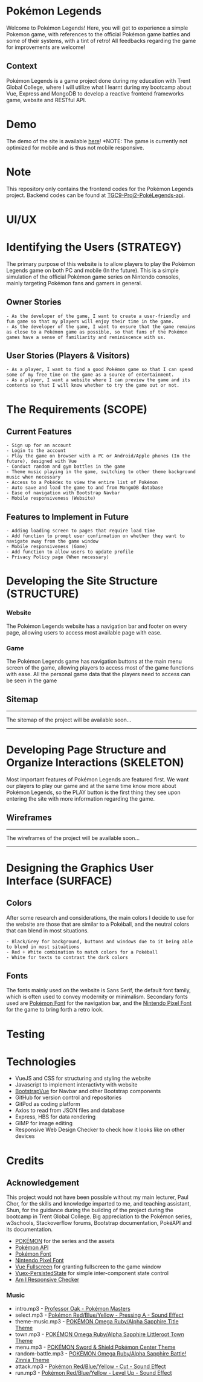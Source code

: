 # Pokémon Legends
Welcome to Pokémon Legends! Here, you will get to experience a simple Pokemon game, with references to the official Pokémon game battles and some of their systems, with a tint of retro! All feedbacks regarding the game for improvements are welcome!

## Context
Pokémon Legends is a game project done during my education with Trent Global College, where I will utilize what I learnt during my bootcamp about Vue, Express and MongoDB to develop a reactive frontend frameworks game, website and RESTful API.

# Demo
The demo of the site is available [here](https://yuhengen.github.io/TGC9-Proj2-PokeLegends-vue)!
*NOTE: The game is currently not optimized for mobile and is thus not mobile responsive.

# Note
This repository only contains the frontend codes for the Pokémon Legends project.
Backend codes can be found at [TGC9-Proj2-PokéLegends-api](https://github.com/yuhengen/tgc9-proj2-PokeLegends-api).

# UI/UX
# Identifying the Users (STRATEGY)
The primary purpose of this website is to allow players to play the Pokémon Legends game on both PC and mobile (In the future). This is a simple simulation of the official Pokémon game series on Nintendo consoles, mainly targeting Pokémon fans and gamers in general.

## Owner Stories
```
- As the developer of the game, I want to create a user-friendly and fun game so that my players will enjoy their time in the game.
- As the developer of the game, I want to ensure that the game remains as close to a Pokémon game as possible, so that fans of the Pokémon games have a sense of familiarity and reminiscence with us.
```

## User Stories (Players & Visitors)
```
- As a player, I want to find a good Pokémon game so that I can spend some of my free time on the game as a source of entertainment.
- As a player, I want a website where I can preview the game and its contents so that I will know whether to try the game out or not.
```

# The Requirements (SCOPE)
## Current Features
```
- Sign up for an account
- Login to the account
- Play the game on browser with a PC or Android/Apple phones (In the future), designed with Vue
- Conduct random and gym battles in the game
- Theme music playing in the game, switching to other theme background music when necessary
- Access to a Pokédex to view the entire list of Pokémon
- Auto save and load the game to and from MongoDB database
- Ease of navigation with Bootstrap Navbar
- Mobile responsiveness (Website)
```
## Features to Implement in Future
```
- Adding loading screen to pages that require load time
- Add function to prompt user confirmation on whether they want to navigate away from the game window
- Mobile responsiveness (Game)
- Add function to allow users to update profile
- Privacy Policy page (When necessary)
```

# Developing the Site Structure (STRUCTURE)
### Website
The Pokémon Legends website has a navigation bar and footer on every page, allowing users to access most available page with ease.

### Game
The Pokémon Legends game has navigation buttons at the main menu screen of the game, allowing players to access most of the game functions with ease. All the personal game data that the players need to access can be seen in the game

## Sitemap

---

The sitemap of the project will be available soon...

---

# Developing Page Structure and Organize Interactions (SKELETON)
Most important features of Pokémon Legends are featured first. We want our players to play our game and at the same time know more about Pokémon Legends, so the PLAY button is the first thing they see upon entering the site with more information regarding the game.

## Wireframes

---

The wireframes of the project will be available soon...

---

# Designing the Graphics User Interface (SURFACE)
## Colors
After some research and considerations, the main colors I decide to use for the website are those that are similar to a Pokéball, and the neutral colors that can blend in most situations.
```
- Black/Grey for background, buttons and windows due to it being able to blend in most situations
- Red + White combination to match colors for a Pokéball
- White for texts to contrast the dark colors
```

## Fonts
The fonts mainly used on the website is Sans Serif, the default font family, which is often used to convey modernity or minimalism.
Secondary fonts used are [Pokémon Font](https://www.dafont.com/pokemon.font) for the navigation bar, and the [Nintendo Pixel Font](https://www.fontspace.com/press-start-2p-font-f11591) for the game to bring forth a retro look.

# Testing

# Technologies
- VueJS and CSS for structuring and styling the website
- Javascript to implement interactivty with website
- [BootstrapVue](https://bootstrap-vue.org/) for Navbar and other Bootstrap components
- GitHub for version control and repositories
- GitPod as coding platform
- Axios to read from JSON files and database
- Express, HBS for data rendering
- GIMP for image editing
- Responsive Web Design Checker to check how it looks like on other devices

# Credits
## Acknowledgement
This project would not have been possible without my main lecturer, Paul Chor, for the skills and knowledge imparted to me, and teaching assistant, Shun, for the guidance during the building of the project during the bootcamp in Trent Global College.
Big appreciation to the Pokémon series, w3schools, Stackoverflow forums, Bootstrap documentation, PokéAPI and its documentation.

- [POKÉMON](https://www.pokemon.com/sg/) for the series and the assets
- [Pokémon API](https://pokeapi.co/)
- [Pokémon Font](https://www.dafont.com/pokemon.font)
- [Nintendo Pixel Font](https://www.fontspace.com/press-start-2p-font-f11591)
- [Vue Fullscreen](http://mirari.cc/vue-fullscreen/) for granting fullscreen to the game window
- [Vuex-PersistedState](https://www.npmjs.com/package/vuex-persistedstate) for simple inter-component state control
- [Am I Responsive Checker](http://ami.responsivedesign.is/)

### Music
- intro.mp3 - [Professor Oak - Pokémon Masters](https://www.youtube.com/watch?v=1Z8twVQ0fDo)
- select.mp3 - [Pokémon Red/Blue/Yellow - Pressing A - Sound Effect](https://www.youtube.com/watch?v=88qRmxhqoBA)
- theme-music.mp3 - [POKÉMON Omega Ruby/Alpha Sapphire Title Theme](https://www.youtube.com/watch?v=hkoXy3jRpww)
- town.mp3 - [POKÉMON Omega Ruby/Alpha Sapphire Littleroot Town Theme](https://www.youtube.com/watch?v=zRGCzCn5azI)
- menu.mp3 - [POKÉMON Sword & Shield Pokémon Center Theme](https://www.youtube.com/watch?v=i6yQhdtTM2o)
- random-battle.mp3 - [POKÉMON Omega Ruby/Alpha Sapphire Battle! Zinnia Theme](https://www.youtube.com/watch?v=GIn8_Q27WFY)
- attack.mp3 - [Pokémon Red/Blue/Yellow - Cut - Sound Effect](https://www.youtube.com/watch?v=2uhCrgM169A)
- run.mp3 - [Pokémon Red/Blue/Yellow - Level Up - Sound Effect](https://www.youtube.com/watch?v=OGXUoqSYscc)